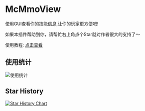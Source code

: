 # McMmoView

使用GUI查看你的技能信息,让你的玩家更方便吧!

如果本插件帮助到你，请帮忙右上角点个Star就对作者很大的支持了～

使用教程: [点击查看](https://ricedoc.handyplus.cn/wiki/mcmmoview)

## 使用统计

![使用统计](https://bstats.org/signatures/bukkit/McMmoView.svg)

## Star History

[![Star History Chart](https://api.star-history.com/svg?repos=handy-git/McMmoView&type=Date)](https://star-history.com/#handy-git/McMmoView&Date)




